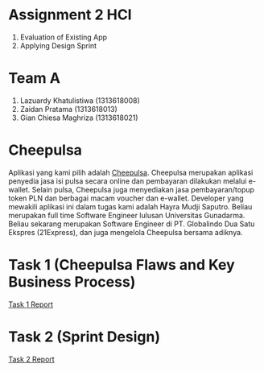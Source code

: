 # Assignment 2 HCI
   1. Evaluation of Existing App
   2. Applying Design Sprint

# Team A
   1. Lazuardy Khatulistiwa (1313618008)
   2. Zaidan Pratama (1313618013)
   3. Gian Chiesa Maghriza (1313618021)

# Cheepulsa
Aplikasi yang kami pilih adalah [Cheepulsa](https://play.google.com/store/apps/details?id=com.cheepulsapro&hl=es_VE). Cheepulsa merupakan aplikasi penyedia jasa isi pulsa secara online dan pembayaran dilakukan melalui e-wallet. Selain pulsa, Cheepulsa juga menyediakan jasa pembayaran/topup token PLN dan berbagai macam voucher dan e-wallet. Developer yang mewakili aplikasi ini dalam tugas kami adalah Hayra Mudji Saputro. Beliau merupakan full time Software Engineer lulusan Universitas Gunadarma. Beliau sekarang merupakan Software Engineer di PT. Globalindo Dua Satu Ekspres (21Express), dan juga mengelola Cheepulsa bersama adiknya.

 # Task 1 (Cheepulsa Flaws and Key Business Process)
[Task 1 Report](Task_1_Report/README.md)

 # Task 2 (Sprint Design)
 [Task 2 Report](Task_2_Report/README.md)
